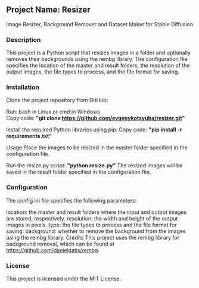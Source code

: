 ## Project Name: Resizer
Image Resizer, Background Remover and Dataset Maker for Stable Diffusion

### Description
This project is a Python script that resizes images in a folder and optionally removes their backgrounds using the rembg library. The configuration file specifies the location of the master and result folders, the resolution of the output images, the file types to process, and the file format for saving.

### Installation
Clone the project repository from GitHub:

Run: bash in Linux or cmd in Windows</br>
Copy code: **"git clone https://github.com/evgenykotsyuba/resizer.git"**

Install the required Python libraries using pip:
Copy code: **"pip install -r requirements.txt"**

Usage
Place the images to be resized in the master folder specified in the configuration file.

Run the resize.py script: **"python resize.py"**
The resized images will be saved in the result folder specified in the configuration file.

### Configuration
The config.ini file specifies the following parameters:

location: the master and result folders where the input and output images are stored, respectively.
resolution: the width and height of the output images in pixels.
type: the file types to process and the file format for saving.
background: whether to remove the background from the images using the rembg library.
Credits
This project uses the rembg library for background removal, which can be found at https://github.com/danielgatis/rembg.

### License
This project is licensed under the MIT License.